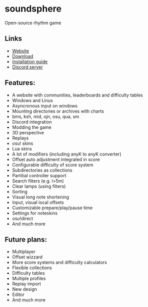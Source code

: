 # soundsphere
Open-source rhythm game
## Links
- [Website](https://soundsphere.xyz)
- [Download](https://dl.soundsphere.xyz/soundsphere.zip)
- [Installation guide](https://youtu.be/FvdafJSMx-s)
- [Discord server](https://discord.gg/ubKMtTk)

## Features:

- A website with communities, leaderboards and difficulty tables
- Windows and Linux
- Asyncronous input on windows
- Mounting directories or archives with charts
- bms, ksh, mid, ojn, osu, qua, sm
- Discord integration
- Modding the game
- 3D perspective
- Replays
- osu! skins
- Lua skins
- A lot of modifiers (including anyK to anyK converter)
- Offset auto adjustment integrated in score
- Configurable difficulty of score system
- Subdirectories as collections
- Partitial controller support
- Search filters (e.g. l>5m)
- Clear lamps (using filters)
- Sorting
- Visual long note shortening
- Input, visual local offsets
- Customizable prepare/play/pause time
- Settings for noteskins
- osu!direct
- And much more

## Future plans:

- Multiplayer
- Offset wizzard
- More score systems and difficulty calculators
- Flexible collections 
- Difficulty tables
- Multiple profiles
- Replay import
- New design
- Editor
- And much more
